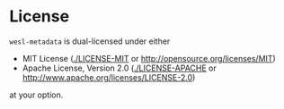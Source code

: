 # License

`wesl-metadata` is dual-licensed under either

- MIT License ([./LICENSE-MIT](./LICENSE-MIT) or <http://opensource.org/licenses/MIT>)
- Apache License, Version 2.0 ([./LICENSE-APACHE](./LICENSE-APACHE) or <http://www.apache.org/licenses/LICENSE-2.0>)

at your option.
